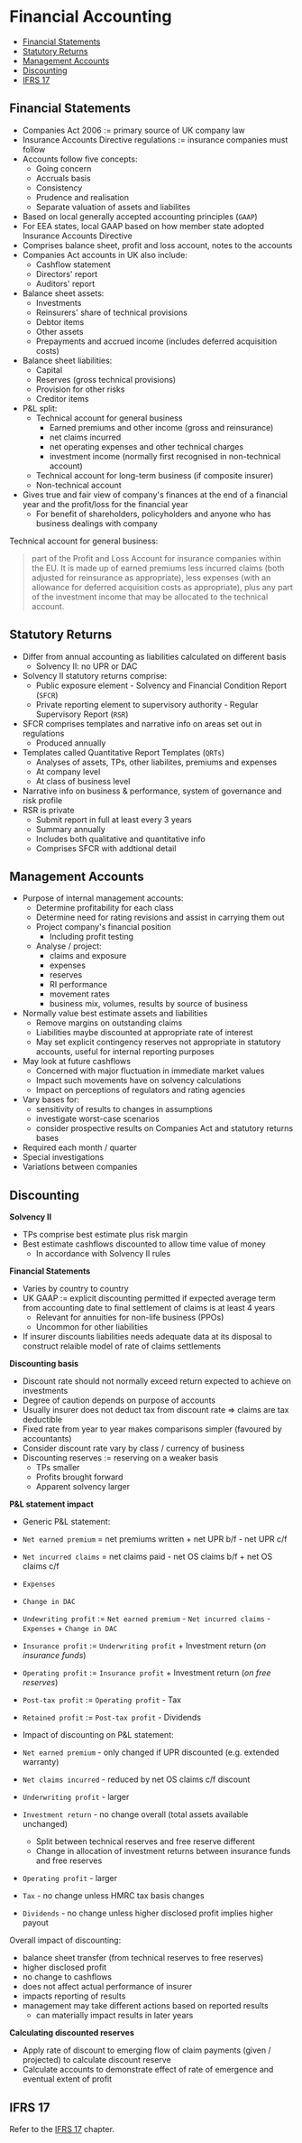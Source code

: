 # Financial Accounting <!-- omit in toc -->

- [Financial Statements](#financial-statements)
- [Statutory Returns](#statutory-returns)
- [Management Accounts](#management-accounts)
- [Discounting](#discounting)
- [IFRS 17](#ifrs-17)

## Financial Statements

- Companies Act 2006 := primary source of UK company law
- Insurance Accounts Directive regulations := insurance companies must follow
- Accounts follow five concepts:
  - Going concern
  - Accruals basis
  - Consistency
  - Prudence and realisation
  - Separate valuation of assets and liabilites
- Based on local generally accepted accounting principles (`GAAP`)
- For EEA states, local GAAP based on how member state adopted Insurance Accounts Directive
- Comprises balance sheet, profit and loss account, notes to the accounts
- Companies Act accounts in UK also include:
  - Cashflow statement
  - Directors' report
  - Auditors' report
- Balance sheet assets:
  - Investments
  - Reinsurers' share of technical provisions
  - Debtor items
  - Other assets
  - Prepayments and accrued income (includes deferred acquisition costs)
- Balance sheet liabilities:
  - Capital
  - Reserves (gross technical provisions)
  - Provision for other risks
  - Creditor items
- P&L split:
  - Technical account for general business
    - Earned premiums and other income (gross and reinsurance)
    - net claims incurred
    - net operating expenses and other technical charges
    - investment income (normally first recognised in non-technical account)
  - Technical account for long-term business (if composite insurer)
  - Non-technical account
- Gives true and fair view of company's finances at the end of a financial year and the profit/loss for the financial year
  - For benefit of shareholders, policyholders and anyone who has business dealings with company

Technical account for general business:

> part of the Profit and Loss Account for insurance companies within the EU. It is made up of earned premiums less incurred claims (both adjusted for reinsurance as appropriate), less expenses (with an allowance for deferred acquisition costs as appropriate), plus any part of the investment income that may be allocated to the technical account.

## Statutory Returns

- Differ from annual accounting as liabilities calculated on different basis
  - Solvency II: no UPR or DAC
- Solvency II statutory returns comprise:
  - Public exposure element - Solvency and Financial Condition Report (`SFCR`)
  - Private reporting element to supervisory authority - Regular Supervisory Report (`RSR`)
- SFCR comprises templates and narrative info on areas set out in regulations
  - Produced annually
- Templates called Quantitative Report Templates (`QRTs`)
  - Analyses of assets, TPs, other liabilites, premiums and expenses
  - At company level
  - At class of business level
- Narrative info on business & performance, system of governance and risk profile
- RSR is private
  - Submit report in full at least every 3 years
  - Summary annually
  - Includes both qualitative and quantitative info
  - Comprises SFCR with addtional detail

## Management Accounts

- Purpose of internal management accounts:
  - Determine profitability for each class
  - Determine need for rating revisions and assist in carrying them out
  - Project company's financial position
    - Including profit testing
  - Analyse / project:
    - claims and exposure
    - expenses
    - reserves
    - RI performance
    - movement rates
    - business mix, volumes, results by source of business
- Normally value best estimate assets and liabilities
  - Remove margins on outstanding claims
  - Liabilities maybe discounted at appropriate rate of interest
  - May set explicit contingency reserves not appropriate in statutory accounts, useful for internal reporting purposes
- May look at future cashflows
  - Concerned with major fluctuation in immediate market values
  - Impact such movements have on solvency calculations
  - Impact on perceptions of regulators and rating agencies
- Vary bases for:
  - sensitivity of results to changes in assumptions
  - investigate worst-case scenarios
  - consider prospective results on Companies Act and statutory returns bases
- Required each month / quarter
- Special investigations
- Variations between companies

## Discounting

**Solvency II**

- TPs comprise best estimate plus risk margin
- Best estimate cashflows discounted to allow time value of money
  - In accordance with Solvency II rules

**Financial Statements**

- Varies by country to country
- UK GAAP := explicit discounting permitted if expected average term from accounting date to final settlement of claims is at least 4 years
  - Relevant for annuities for non-life business (PPOs)
  - Uncommon for other liabilities
- If insurer discounts liabilities needs adequate data at its disposal to construct relaible model of rate of claims settlements

**Discounting basis**

- Discount rate should not normally exceed return expected to achieve on investments
- Degree of caution depends on purpose of accounts
- Usually insurer does not deduct tax from discount rate => claims are tax deductible
- Fixed rate from year to year makes comparisons simpler (favoured by accountants)
- Consider discount rate vary by class / currency of business
- Discounting reserves := reserving on a weaker basis
  - TPs smaller
  - Profits brought forward
  - Apparent solvency larger

**P&L statement impact**

- Generic P&L statement:
- `Net earned premium` = net premiums written + net UPR b/f - net UPR c/f
- `Net incurred claims` = net claims paid - net OS claims b/f + net OS claims c/f
- `Expenses`
- `Change in DAC`
- `Undewriting profit` := `Net earned premium` - `Net incurred claims` - `Expenses` + `Change in DAC`
- `Insurance profit` := `Underwriting profit` + Investment return (_on insurance funds_)
- `Operating profit` := `Insurance profit` + Investment return (_on free reserves_)
- `Post-tax profit` := `Operating profit` - Tax
- `Retained profit` := `Post-tax profit` - Dividends

- Impact of discounting on P&L statement:
- `Net earned premium` - only changed if UPR discounted (e.g. extended warranty)
- `Net claims incurred` - reduced by net OS claims c/f discount
- `Underwriting profit` - larger
- `Investment return` - no change overall (total assets available unchanged)
  - Split between technical reserves and free reserve different
  - Change in allocation of investment returns between insurance funds and free reserves
- `Operating profit` - larger
- `Tax` - no change unless HMRC tax basis changes
- `Dividends` - no change unless higher disclosed profit implies higher payout

Overall impact of discounting:

- balance sheet transfer (from technical reserves to free reserves)
- higher disclosed profit
- no change to cashflows
- does not affect actual performance of insurer
- impacts reporting of results
- management may take different actions based on reported results
  - can materially impact results in later years

**Calculating discounted reserves**

- Apply rate of discount to emerging flow of claim payments (given / projected) to calculate discount reserve
- Calculate accounts to demonstrate effect of rate of emergence and eventual extent of profit

## IFRS 17

Refer to the [IFRS 17](ifrs17.md) chapter.
